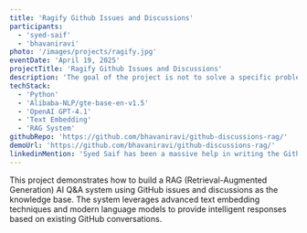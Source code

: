 ```yaml
---
title: 'Ragify Github Issues and Discussions'
participants:
  - 'syed-saif'
  - 'bhavaniravi'
photo: '/images/projects/ragify.jpg'
eventDate: 'April 19, 2025'
projectTitle: 'Ragify Github Issues and Discussions'
description: 'The goal of the project is not to solve a specific problem, but to determine how to build a RAG AI Q&A system using GitHub issues and discussions.'
techStack:
  - 'Python'
  - 'Alibaba-NLP/gte-base-en-v1.5'
  - 'OpenAI GPT-4.1'
  - 'Text Embedding'
  - 'RAG System'
githubRepo: 'https://github.com/bhavaniravi/github-discussions-rag/'
demoUrl: 'https://github.com/bhavaniravi/github-discussions-rag/'
linkedinMention: 'Syed Saif has been a massive help in writing the Github integration that pulls the data. During the event, we agreed on a data model and worked independently; it took us 15 minutes to integrate everything. It was a joyful experience.'
---
```


This project demonstrates how to build a RAG (Retrieval-Augmented Generation) AI Q&A system using GitHub issues and discussions as the knowledge base. The system leverages advanced text embedding techniques and modern language models to provide intelligent responses based on existing GitHub conversations.
